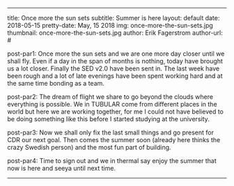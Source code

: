 ---
title: Once more the sun sets
subtitle: Summer is here
layout: default
date: 2018-05-15
pretty-date: May, 15 2018
img: once-more-the-sun-sets.jpg
thumbnail: once-more-the-sun-sets.jpg
author: Erik Fagerstrom
author-url: #
 
post-par1: Once more the sun sets and we are one more day closer until we shall fly. Even if a day in the span of months is nothing, today have brought us a lot closer. Finally the SED v2.0 have been sent in. The last week have been rough and a lot of late evenings have been spent working hard and at the same time bonding as a team.
 
post-par2: The dream of flight we share to go beyond the clouds where everything is possible. We in TUBULAR come from different places in the world but here we are working together, for me I could not have believed to be doing something like this before I started studying at the university.
 
post-par3: Now we shall only fix the last small things and go present for CDR our next goal. Then comes the summer soon (already here thinks the crazy Swedish person) and the most fun part of building.
 
post-par4: Time to sign out and we in thermal say enjoy the summer that now is here and seeya until next time.
 
 ---

